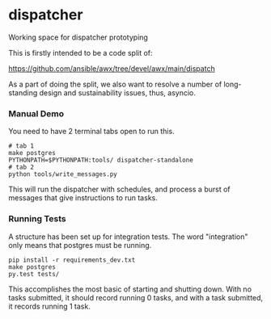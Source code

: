 # dispatcher
Working space for dispatcher prototyping

This is firstly intended to be a code split of:

https://github.com/ansible/awx/tree/devel/awx/main/dispatch

As a part of doing the split, we also want to resolve a number of
long-standing design and sustainability issues, thus, asyncio.

### Manual Demo

You need to have 2 terminal tabs open to run this.

```
# tab 1
make postgres
PYTHONPATH=$PYTHONPATH:tools/ dispatcher-standalone
# tab 2
python tools/write_messages.py
```

This will run the dispatcher with schedules, and process a burst of messages
that give instructions to run tasks.

### Running Tests

A structure has been set up for integration tests.
The word "integration" only means that postgres must be running.

```
pip install -r requirements_dev.txt
make postgres
py.test tests/
```

This accomplishes the most basic of starting and shutting down.
With no tasks submitted, it should record running 0 tasks,
and with a task submitted, it records running 1 task.
